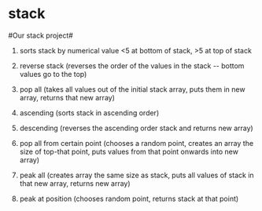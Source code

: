 stack
=====

#Our stack project#

1. sorts stack by numerical value <5 at bottom of stack, >5 at top of stack

2. reverse stack (reverses the order of the values in the stack -- bottom values go to the top)

3. pop all (takes all values out of the initial stack array, puts them in new array, returns that new array) 

4. ascending (sorts stack in ascending order) 

5. descending (reverses the ascending order stack and returns new array)

6. pop all from certain point (chooses a random point, creates an array the size of top-that point, puts values from that point onwards into new array)

7. peak all (creates array the same size as stack, puts all values of stack in that new array, returns new array)

8. peak at position (chooses random point, returns stack at that point)
